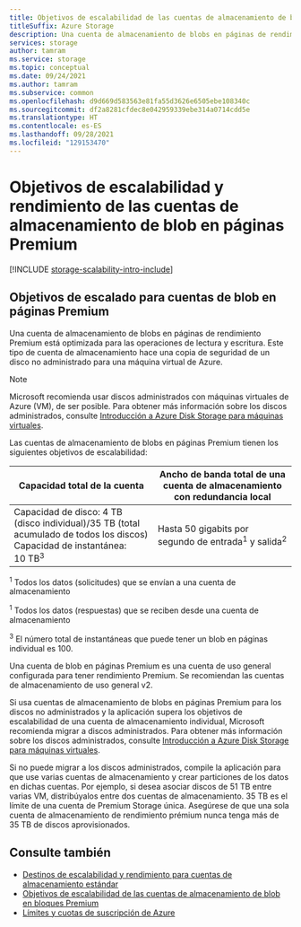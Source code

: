 ```yaml
---
title: Objetivos de escalabilidad de las cuentas de almacenamiento de blob en páginas Premium
titleSuffix: Azure Storage
description: Una cuenta de almacenamiento de blobs en páginas de rendimiento prémium está optimizada para las operaciones de lectura y escritura. Este tipo de cuenta de almacenamiento hace una copia de seguridad de un disco no administrado para una máquina virtual de Azure.
services: storage
author: tamram
ms.service: storage
ms.topic: conceptual
ms.date: 09/24/2021
ms.author: tamram
ms.subservice: common
ms.openlocfilehash: d9d669d583563e81fa55d3626e6505ebe108340c
ms.sourcegitcommit: df2a8281cfdec8e042959339ebe314a0714cdd5e
ms.translationtype: HT
ms.contentlocale: es-ES
ms.lasthandoff: 09/28/2021
ms.locfileid: "129153470"
---
```

# <a name="scalability-and-performance-targets-for-premium-page-blob-storage-accounts"></a>Objetivos de escalabilidad y rendimiento de las cuentas de almacenamiento de blob en páginas Premium

[!INCLUDE [storage-scalability-intro-include](../../../includes/storage-scalability-intro-include.md)]

## <a name="scale-targets-for-premium-page-blob-accounts"></a>Objetivos de escalado para cuentas de blob en páginas Premium

Una cuenta de almacenamiento de blobs en páginas de rendimiento Premium está optimizada para las operaciones de lectura y escritura. Este tipo de cuenta de almacenamiento hace una copia de seguridad de un disco no administrado para una máquina virtual de Azure.

> [!NOTE]
> Microsoft recomienda usar discos administrados con máquinas virtuales de Azure (VM), de ser posible. Para obtener más información sobre los discos administrados, consulte [Introducción a Azure Disk Storage para máquinas virtuales](../../virtual-machines/managed-disks-overview.md).

Las cuentas de almacenamiento de blobs en páginas Premium tienen los siguientes objetivos de escalabilidad:

| Capacidad total de la cuenta                            | Ancho de banda total de una cuenta de almacenamiento con redundancia local                     |
| ------------------------------------------------- | --------------------------------------------------------------------------- |
| Capacidad de disco: 4 TB (disco individual)/35 TB (total acumulado de todos los discos) <br>Capacidad de instantánea: 10 TB<sup>3</sup> | Hasta 50 gigabits por segundo de entrada<sup>1</sup> y salida<sup>2</sup> |

<sup>1</sup> Todos los datos (solicitudes) que se envían a una cuenta de almacenamiento

<sup>1</sup> Todos los datos (respuestas) que se reciben desde una cuenta de almacenamiento

<sup>3</sup> El número total de instantáneas que puede tener un blob en páginas individual es 100.

Una cuenta de blob en páginas Premium es una cuenta de uso general configurada para tener rendimiento Premium. Se recomiendan las cuentas de almacenamiento de uso general v2.

Si usa cuentas de almacenamiento de blobs en páginas Premium para los discos no administrados y la aplicación supera los objetivos de escalabilidad de una cuenta de almacenamiento individual, Microsoft recomienda migrar a discos administrados. Para obtener más información sobre los discos administrados, consulte [Introducción a Azure Disk Storage para máquinas virtuales](../../virtual-machines/managed-disks-overview.md).

Si no puede migrar a los discos administrados, compile la aplicación para que use varias cuentas de almacenamiento y crear particiones de los datos en dichas cuentas. Por ejemplo, si desea asociar discos de 51 TB entre varias VM, distribúyalos entre dos cuentas de almacenamiento. 35 TB es el límite de una cuenta de Premium Storage única. Asegúrese de que una sola cuenta de almacenamiento de rendimiento prémium nunca tenga más de 35 TB de discos aprovisionados.

## <a name="see-also"></a>Consulte también

- [Destinos de escalabilidad y rendimiento para cuentas de almacenamiento estándar](../common/scalability-targets-standard-account.md)
- [Objetivos de escalabilidad de las cuentas de almacenamiento de blob en bloques Premium](../blobs/scalability-targets-premium-block-blobs.md)
- [Límites y cuotas de suscripción de Azure](../../azure-resource-manager/management/azure-subscription-service-limits.md)
